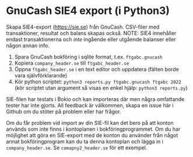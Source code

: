# GnuCash SIE4 export (i Python3)

Skapa SIE4-export (https://sie.se) från GnuCash. CSV-filer med transaktioner, resultat och balans skapas också.
NOTE: SIE4 innehåller endast transaktionerna och *inte* ingående eller utgående balanser eller någon annan info.

1. Spara GnuCash bokföring i sqlite format, t.ex. `ftgabc.gnucash`
2. Kopiera `company_header.se` till `ftgabc_header.se`
3. Öppna `ftgabc_header.se` i en text editor och uppdatera (fälten borde vara självförklarande)
4. Kör python scriptet: `python3 reports.py ftgabc.gnucash ftgabc 2022` (kör scriptet utan argument så visas en enkel hjälp: `python3 reports.py`)

SIE-filen har testats i Bokio och kan importeras där men några omfattande tester har inte gjorts. All feedback är välkommen, skapa en issue
här i Github om du stöter på problem eller har frågor.

Om du får problem vid import av din SIE-fil kan det bero på att konton används som inte finns i kontoplanen i bokföringprogrammet.
Om du har möjlighet att göra en SIE-export med de konton du använder från något annat bokföringprogram kan du ta denna kontoplan och lägga in i `company_header.se`.
Se `comapny2_header.se` för ett exempel.
